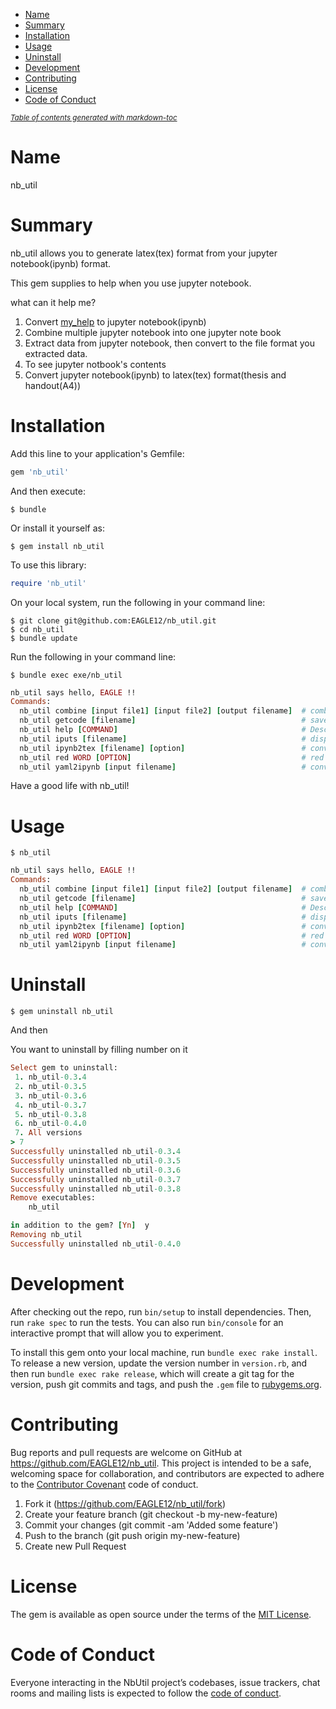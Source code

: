 - [Name](#name)
- [Summary](#summary)
- [Installation](#installation)
- [Usage](#usage)
- [Uninstall](#uninstall)
- [Development](#development)
- [Contributing](#contributing)
- [License](#license)
- [Code of Conduct](#code-of-conduct)

<small><i><a href='http://ecotrust-canada.github.io/markdown-toc/'>Table of contents generated with markdown-toc</a></i></small>


# Name

nb_util

# Summary

nb_util allows you to generate latex(tex) format from your jupyter notebook(ipynb) format.

This gem supplies to help when you use jupyter notebook. 

what can it help me?

1. Convert [my_help](https://github.com/daddygongon/my_help) to jupyter notebook(ipynb)
1. Combine multiple jupyter notebook into one jupyter note book
1. Extract data from jupyter notebook, then convert to the file format you extracted data.
1. To see jupyter notbook's contents
1. Convert jupyter notebook(ipynb) to latex(tex) format(thesis and handout(A4))


# Installation

Add this line to your application's Gemfile:

```ruby
gem 'nb_util'
```

And then execute:

    $ bundle

Or install it yourself as:

    $ gem install nb_util
    
To use this library:

```ruby
require 'nb_util'
```

On your local system, run the following in your command line: 

    $ git clone git@github.com:EAGLE12/nb_util.git
    $ cd nb_util
    $ bundle update
    
Run the following in your command line:

    $ bundle exec exe/nb_util

```ruby
nb_util says hello, EAGLE !!
Commands:
  nb_util combine [input file1] [input file2] [output filename]  # combine file1 and file2
  nb_util getcode [filename]                                     # save in ruby format
  nb_util help [COMMAND]                                         # Describe available commands or one specific command
  nb_util iputs [filename]                                       # display ipynb file contents
  nb_util ipynb2tex [filename] [option]                          # convert ipynb to tex's thiesis format
  nb_util red WORD [OPTION]                                      # red words print.
  nb_util yaml2ipynb [input filename]                            # convert yaml to ipynb
```

Have a good life with nb_util!

# Usage

```
$ nb_util
```

```ruby
nb_util says hello, EAGLE !!
Commands:
  nb_util combine [input file1] [input file2] [output filename]  # combine file1 and file2
  nb_util getcode [filename]                                     # save in ruby format
  nb_util help [COMMAND]                                         # Describe available commands or one specific command
  nb_util iputs [filename]                                       # display ipynb file contents
  nb_util ipynb2tex [filename] [option]                          # convert ipynb to tex's thiesis format
  nb_util red WORD [OPTION]                                      # red words print.
  nb_util yaml2ipynb [input filename]                            # convert yaml to ipynb
```

# Uninstall

```
$ gem uninstall nb_util
```
And then

You want to uninstall by filling number on it

```ruby
Select gem to uninstall:
 1. nb_util-0.3.4
 2. nb_util-0.3.5
 3. nb_util-0.3.6
 4. nb_util-0.3.7
 5. nb_util-0.3.8
 6. nb_util-0.4.0
 7. All versions
> 7
Successfully uninstalled nb_util-0.3.4
Successfully uninstalled nb_util-0.3.5
Successfully uninstalled nb_util-0.3.6
Successfully uninstalled nb_util-0.3.7
Successfully uninstalled nb_util-0.3.8
Remove executables:
	nb_util

in addition to the gem? [Yn]  y
Removing nb_util
Successfully uninstalled nb_util-0.4.0
```
 

# Development

After checking out the repo, run `bin/setup` to install dependencies. Then, run `rake spec` to run the tests. You can also run `bin/console` for an interactive prompt that will allow you to experiment.

To install this gem onto your local machine, run `bundle exec rake install`. 
To release a new version, update the version number in `version.rb`, and then run `bundle exec rake release`, which will create a git tag for the version, push git commits and tags, and push the `.gem` file to [rubygems.org](https://rubygems.org/gems/nb_util).

# Contributing

Bug reports and pull requests are welcome on GitHub at https://github.com/EAGLE12/nb_util. This project is intended to be a safe, welcoming space for collaboration, and contributors are expected to adhere to the [Contributor Covenant](http://contributor-covenant.org) code of conduct.

1. Fork it (https://github.com/EAGLE12/nb_util/fork)
1. Create your feature branch (git checkout -b my-new-feature)
1. Commit your changes (git commit -am 'Added some feature')
1. Push to the branch (git push origin my-new-feature)
1. Create new Pull Request

# License

The gem is available as open source under the terms of the [MIT License](https://opensource.org/licenses/MIT).

# Code of Conduct

Everyone interacting in the NbUtil project’s codebases, issue trackers, chat rooms and mailing lists is expected to follow the [code of conduct](https://github.com/EAGLE12/nb_util/blob/master/CODE_OF_CONDUCT.md).

